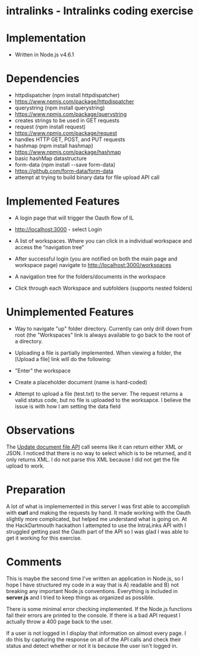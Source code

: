 # intralinks - Intralinks coding exercise

# Implementation
- Written in Node.js v4.6.1

# Dependencies 

- httpdispatcher (npm install httpdispatcher)
 - https://www.npmjs.com/package/httpdispatcher
- querystring (npm install querystring)
 - https://www.npmjs.com/package/querystring
 - creates strings to be used in GET requests
- request (npm install request)
 - https://www.npmjs.com/package/request
 - handles HTTP GET, POST, and PUT requests
- hashmap (npm install hashmap)
 - https://www.npmjs.com/package/hashmap
 - basic hashMap datastructure
- form-data (npm install --save form-data)
 - https://github.com/form-data/form-data
 - attempt at trying to build binary data for file upload API call

# Implemented Features

- A login page that will trigger the Oauth flow of IL
 - [http://localhost:3000](http://localhost:3000) - select Login

- A list of workspaces. Where you can click in a individual workspace and access the “navigation tree”
 - After successful login (you are notified on both the main page and workspace page) navigate to [http://localhost:3000/workspaces](http://localhost:3000/workspaces)
 
-  A navigation tree for the folders/documents in the workspace
 - Click through each Workspace and subfolders (supports nested folders)
 
# Unimplemented Features

- Way to navigate "up" folder directory. Currently can only drill down from root (the "Workspaces" link is always available to go back to the root of a directory.

- Uploading a file is partially implemented. When viewing a folder, the [Upload a file] link will do the following:
 - "Enter" the workspace
 - Create a placeholder document (name is hard-coded)
 - Attempt to upload a file (test.txt) to the server. The request returns a valid status code, but no file is uploaded to the worksapce. I believe the issue is with how I am setting the data field 
 
# Observations

The [Update document file API](https://developers.intralinks.com/swagger/#!/Documents/upload_document_file) call seems like it can return either XML or JSON. I noticed that there is no way to select which is to be returned, and it only returns XML. I do not parse this XML because I did not get the file upload to work.

# Preparation

A lot of what is implememented in this server I was first able to accomplish with **curl** and making the requests by hand. It made working with the Oauth slightly more complicated, but helped me understand what is going on. At the HackDartmouth hackathon I attempted to use the IntraLinks API with I struggled getting past the Oauth part of the API so I was glad I was able to get it working for this exercise.

# Comments

This is maybe the second time I've written an application in Node.js, so I hope I have structured my code in a way that is A) readable and B) not breaking any important Node.js conventions. Everything is included in **server.js** and I tried to keep things as organized as possible.

There is some minimal error checking implemented. If the Node.js functions fail their errors are printed to the console. If there is a bad API request I actually throw a 400 page back to the user.

If a user is not logged in I display that information on almost every page. I do this by capturing the response on all of the API calls and check their status and detect whether or not it is because the user isn't logged in.
